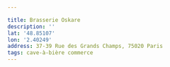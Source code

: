 ```yaml
---

title: Brasserie Oskare
description: ''
lat: '48.85107'
lon: '2.40249'
address: 37-39 Rue des Grands Champs, 75020 Paris
tags: cave-à-bière commerce
---
```

